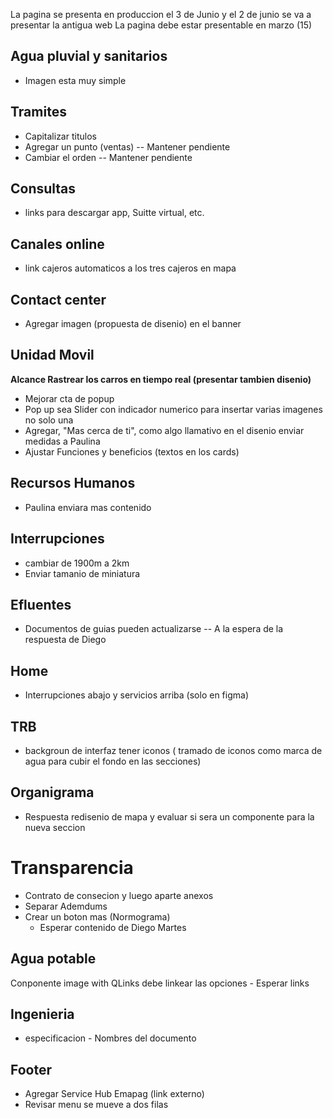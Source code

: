 La pagina se presenta en produccion el 3 de Junio y el 2 de junio se va a presentar la antigua web
La pagina debe estar presentable en marzo (15)

## Agua pluvial y sanitarios
* Imagen esta muy simple

## Tramites
* Capitalizar titulos
* Agregar un punto (ventas) -- Mantener pendiente
* Cambiar el orden -- Mantener pendiente

## Consultas
* links para descargar app, Suitte virtual, etc.

## Canales online
* link cajeros automaticos a los tres cajeros en mapa

## Contact center
* Agregar imagen (propuesta de disenio) en el banner

## Unidad Movil
**Alcance Rastrear los carros en tiempo real (presentar tambien disenio)**
* Mejorar cta de popup
* Pop up sea Slider con indicador numerico para insertar varias imagenes no solo una
* Agregar, "Mas cerca de ti", como algo llamativo en el disenio enviar medidas a Paulina
* Ajustar Funciones y beneficios (textos en los cards)

## Recursos Humanos
* Paulina enviara mas contenido

## Interrupciones
* cambiar de 1900m a 2km
* Enviar tamanio de miniatura

## Efluentes
* Documentos de guias pueden actualizarse -- A la espera de la respuesta de Diego

## Home
* Interrupciones abajo y servicios arriba (solo en figma)

## TRB
* backgroun de interfaz tener iconos ( tramado de iconos como marca de agua para cubir el fondo en las secciones)

## Organigrama
* Respuesta redisenio de mapa y evaluar si sera un componente para la nueva seccion

# Transparencia
* Contrato de consecion y luego aparte anexos
* Separar Ademdums
* Crear un boton mas (Normograma)
	* Esperar contenido de Diego Martes

## Agua potable
Conponente image with QLinks debe linkear las opciones - Esperar links

## Ingenieria
* especificacion - Nombres del documento

## Footer
* Agregar Service Hub Emapag (link externo)
*  Revisar menu se mueve a dos filas